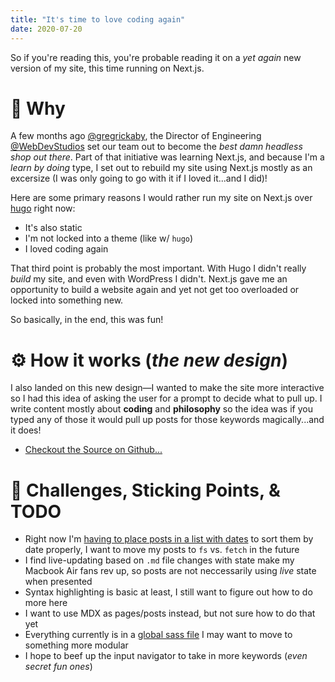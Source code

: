 ```yaml
---
title: "It's time to love coding again"
date: 2020-07-20
---
```


So if you're reading this, you're probable reading it on a _yet again_ new version of my site, this time running on Next.js.

# 🤪 Why

A few months ago [@gregrickaby](https://twitter.com/gregrickaby), the Director of Engineering [@WebDevStudios]() set our team out to become the _best damn headless shop out there_. Part of that initiative was learning Next.js, and because I'm a _learn by doing_ type, I set out to rebuild my site using Next.js mostly as an excersize (I was only going to go with it if I loved it...and I did)!

Here are some primary reasons I would rather run my site on Next.js over [hugo](http://localhost:3000/hello-world) right now:

- It's also static
- I'm not locked into a theme (like w/ `hugo`)
- I loved coding again

That third point is probably the most important. With Hugo I didn't really _build_ my site, and even with WordPress I didn't. Next.js gave me an opportunity to build a website again and yet not get too overloaded or locked into something new.

So basically, in the end, this was fun!

# ⚙️ How it works (_the new design_)

I also landed on this new design&mdash;I wanted to make the site more interactive so I had this idea of asking the user for a prompt to decide what to pull up. I write content mostly about **coding** and **philosophy** so the idea was if you typed any of those it would pull up posts for those keywords magically...and it does!

- [Checkout the Source on Github...](https://github.com/aubreypwd/aubreypwd-com-next)

# 🤔 Challenges, Sticking Points, & TODO

- Right now I'm [having to place posts in a list with dates](https://github.com/aubreypwd/aubreypwd-com-next/blob/main/posts.json) to sort them by date properly, I want to move my posts to `fs` vs. `fetch` in the future
- I find live-updating based on `.md` file changes with state make my Macbook Air fans rev up, so posts are not neccessarily using _live_ state when presented
- Syntax highlighting is basic at least, I still want to figure out how to do more here
- I want to use MDX as pages/posts instead, but not sure how to do that yet
- Everything currently is in a [global sass file](https://github.com/aubreypwd/aubreypwd-com-next/blob/main/styles/globals.scss) I may want to move to something more modular
- I hope to beef up the input navigator to take in more keywords (_even secret fun ones_)
